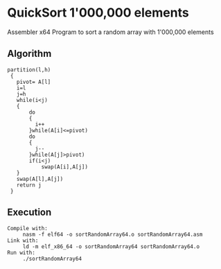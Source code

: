# QuickSort 1'000,000 elements
Assembler x64 Program to sort a random array with 1'000,000 elements

## Algorithm
```
partition(l,h)
 {
   pivot= A[l]
   i=l
   j=h
   while(i<j)
   {
       do
       {
         i++
       }while(A[i]<=pivot)
       do
       {
         j--
       }while(A[j]>pivot)
       if(i<j)
           swap(A[i],A[j])
   }
   swap(A[l],A[j])
   return j
 }
```
## Execution
```
Compile with:
     nasm -f elf64 -o sortRandomArray64.o sortRandomArray64.asm
Link with:
     ld -m elf_x86_64 -o sortRandomArray64 sortRandomArray64.o
Run with:
     ./sortRandomArray64
```

